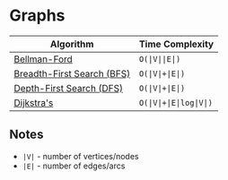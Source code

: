# Graphs

| Algorithm                                                                        | Time Complexity          |
| -------------------------------------------------------------------------------- | ------------------------ |
| [Bellman-Ford](https://en.wikipedia.org/wiki/Bellman%E2%80%93Ford_algorithm)     | `O(\|V\|\|E\|)`          |
| [Breadth-First Search (BFS)](https://en.wikipedia.org/wiki/Breadth-first_search) | `O(\|V\|+\|E\|)`         |
| [Depth-First Search (DFS)](https://en.wikipedia.org/wiki/Depth-first_search)     | `O(\|V\|+\|E\|)`         |
| [Dijkstra's](https://en.wikipedia.org/wiki/Dijkstra's_algorithm)                 | `O(\|V\|+\|E\|log\|V\|)` |

## Notes

- `|V|` - number of vertices/nodes
- `|E|` - number of edges/arcs
